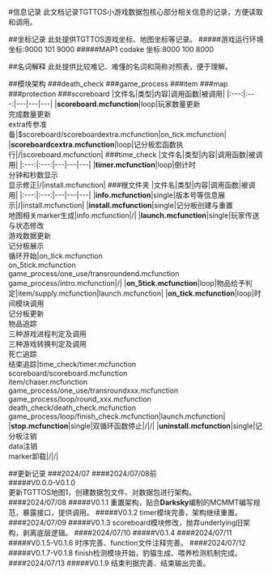 <!--
 * @Date: 2024-07-08 16:07:23
 * @Author: StarXiro
 * @LastEditTime: 2024-07-08 16:07:23
-->
#信息记录
此文档记录TGTTOS小游戏数据包核心部分相关信息的记录，方便读取和调用。

##坐标记录
此处提供TGTTOS游戏坐标、地图坐标等记录。
#####游戏运行环境
坐标:9000 101 9000
#####MAP1 codake
坐标:8000 100 8000

##名词解释
此处提供比较难记、难懂的名词和简称对照表，便于理解。

##模块架构
###death_check
###game_process
###item
###map
###protection
###scoreboard
|文件名|类型|内容|调用函数|被调用|
|:---:|:---:|---|---|---|
|**scoreboard.mcfunction**|loop|玩家数量更新<br>完成数量更新<br>extra传参准备|$scoreboard/scoreboardextra.mcfunction|on_tick.mcfunction|
|**scoreboardcextra.mcfunction**|loop|记分板宏函数执行|/|scoreboard.mcfunction|
###time_check
|文件名|类型|内容|调用函数|被调用|
|:---:|:---:|---|---|---|
|**timer.mcfunction**|loop|倒计时<br>分钟和秒数显示<br>显示修正|/|install.mcfunction|
###根文件夹
|文件名|类型|内容|调用函数|被调用|
|:---:|:---:|---|---|---|
|**info.mcfunction**|single|版本号等信息展示|/|install.mcfunction|
|**install.mcfunction**|single|记分板创建与重置<br>地图相关marker生成|info.mcfunction|/|
|**launch.mcfunction**|single|玩家传送与状态修改<br>游戏数据更新<br>记分板展示<br>循环开始|on_tick.mcfunction<br>on_5tick.mcfunction<br>game_process/one_use/transroundend.mcfunction<br>game_process/intro.mcfunction|/|
|**on_5tick.mcfunction**|loop|物品给予判定|item/supply.mcfunction|launch.mcfunction|
|**on_tick.mcfunction**|loop|时间模块调用<br>记分板更新<br>物品追踪<br>三种游戏进程判定及调用<br>三种游戏转换判定及调用<br>死亡追踪<br>结束追踪|time_check/timer.mcfunction<br>scoreboard/scoreboard.mcfunction<br>item/chaser.mcfunction<br>game_process/one_use/transroundxxx.mcfunction<br>game_process/loop/round_xxx.mcfunction<br>death_check/death_check.mcfunction<br>game_process/loop/finish_check.mcfunction|launch.mcfunction|
|**stop.mcfunction**|single|双循环函数停止|/|/|
|**uninstall.mcfunction**|single|记分板注销<br>data注销<br>marker卸载|/|/|

##更新记录
###2024/07
####2024/07/08前  
#####V0.0.0-V0.1.0  
更新TGTTOS地图1，创建数据包文件、对数据包进行架构。  
####2024/07/08
#####V0.1.1
重置架构，贴合**Darksky**编制的MCMMT编写规范，暴露接口，提供调用。
#####V0.1.2
timer模块完善，架构继续重置。
####2024/07/09
#####V0.1.3
scoreboard模块修改，抛弃underlying旧架构，剥离底层逻辑。
####2024/07/10
#####V0.1.4
####2024/07/11
#####V0.1.5-V0.1.6
时序完善、function文件注释完善。
####2024/07/12
#####V0.1.7-V0.1.8
finish检测模块开始，豹猫生成、喂养检测机制完成。
####2024/07/13
#####V0.1.9
结束判据完善、结束输出完善。